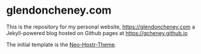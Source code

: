 # glendoncheney.com

This is the repository for my personal website, https://glendoncheney.com a Jekyll-powered blog hosted on Github pages at https://gcheney.github.io

The initial template is the [Neo-Hpstr-Theme](https://github.com/aron-bordin/neo-hpstr-jekyll-theme).
